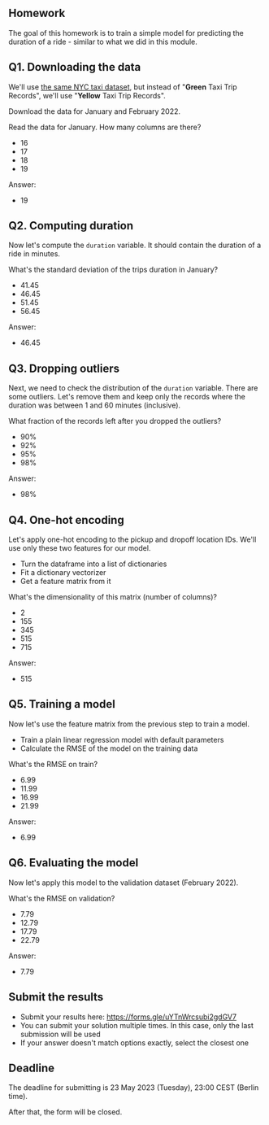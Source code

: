 ## Homework

The goal of this homework is to train a simple model for predicting the duration of a ride - similar to what we did in this module.


## Q1. Downloading the data

We'll use [the same NYC taxi dataset](https://www1.nyc.gov/site/tlc/about/tlc-trip-record-data.page),
but instead of "**Green** Taxi Trip Records", we'll use "**Yellow** Taxi Trip Records".

Download the data for January and February 2022.

Read the data for January. How many columns are there?

* 16
* 17
* 18
* 19

Answer:
- 19


## Q2. Computing duration

Now let's compute the `duration` variable. It should contain the duration of a ride in minutes. 

What's the standard deviation of the trips duration in January?

* 41.45
* 46.45
* 51.45
* 56.45

Answer:
- 46.45


## Q3. Dropping outliers

Next, we need to check the distribution of the `duration` variable. There are some outliers. Let's remove them and keep only the records where the duration was between 1 and 60 minutes (inclusive).

What fraction of the records left after you dropped the outliers?

* 90%
* 92%
* 95%
* 98%

Answer:
- 98%


## Q4. One-hot encoding

Let's apply one-hot encoding to the pickup and dropoff location IDs. We'll use only these two features for our model. 

* Turn the dataframe into a list of dictionaries
* Fit a dictionary vectorizer 
* Get a feature matrix from it

What's the dimensionality of this matrix (number of columns)?

* 2
* 155
* 345
* 515
* 715

Answer:
- 515

## Q5. Training a model

Now let's use the feature matrix from the previous step to train a model. 

* Train a plain linear regression model with default parameters 
* Calculate the RMSE of the model on the training data

What's the RMSE on train?

* 6.99
* 11.99
* 16.99
* 21.99

Answer:
- 6.99


## Q6. Evaluating the model

Now let's apply this model to the validation dataset (February 2022). 

What's the RMSE on validation?

* 7.79
* 12.79
* 17.79
* 22.79

Answer:
- 7.79


## Submit the results

* Submit your results here: https://forms.gle/uYTnWrcsubi2gdGV7
* You can submit your solution multiple times. In this case, only the last submission will be used
* If your answer doesn't match options exactly, select the closest one


## Deadline

The deadline for submitting is 23 May 2023 (Tuesday), 23:00 CEST (Berlin time). 

After that, the form will be closed.